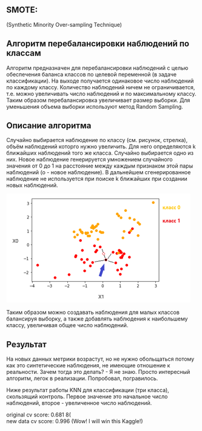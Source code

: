 ## SMOTE:
(Synthetic Minority Over-sampling Technique)

## Алгоритм перебалансировки наблюдений по классам

Алгоритм предназначен для перебалансировки наблюдений с целью обеспечения баланса классов по целевой переменной (в задаче классификации). На выходе получается одинаковое число наблюдений по каждому классу. Количество наблюдений ничем не ограничивается, т.е. можно увеличивать число наблюдений и по максимальному классу. Таким образом перебалансировка увеличивает размер выборки. Для уменьшения объема выборки используют метод Random Sampling.

## Описание алгоритма

Случайно выбирается наблюдение по классу (см. рисунок, стрелка), объём наблюдений которго нужно увеличить. Для него определяются k ближайших наблюдений того же класса. Случайно выбирается одно из них. Новое наблюдение генерируется умножением случайного значения от 0 до 1 на расстояние между каждым признаком этой пары наблюдений (о - новое наблюдение). В дальнейшем сгенерированное наблюдение не используется при поиске k ближайших при создании новых наблюдений.

![text](smote.png)

Таким образом можно создавать наблюдения для малых классов балансируя выборку, а также добавлять наблюдения к наибольшему классу, увеличивая общее число наблюдений.

## Результат

На новых данных метрики возрастут, но не нужно обольщаться потому как это синтетические наблюдения, не имеющие отношение к реальности. Зачем тогда это делать? - Я не знаю. Просто интересный алгоритм, легок в реализации. Попробовал, погравилось.

Ниже результат работы KNN для классификации (три класса), скользящий контроль. Первое значение это начальное число наблюдений, второе - увеличенное число наблюдений. 

original cv score: 0.681 8(\
new data cv score: 0.996 (Wow! I will win this Kaggle!)
